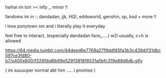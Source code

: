 haihai im tori >< infp ,, minor !!

fandoms im in :; dandadan, jjk, HQ!, eddsworld, genshin, sp, bsd + more !!

i love ponytown sm and i literally play it everyday

feel free to interact, (especially dandadan fans,,....) w2i usually, c+h is allowed

https://64.media.tumblr.com/44deed6e7768a27f9ddf45fa3b3c439d/f31dbc597ce3fd80-b7/s400x600/f3295bd6b69e5291391816531a5bfc319e88d6db.gifv

( im suuuuper normal abt him ..... i promise ) 
